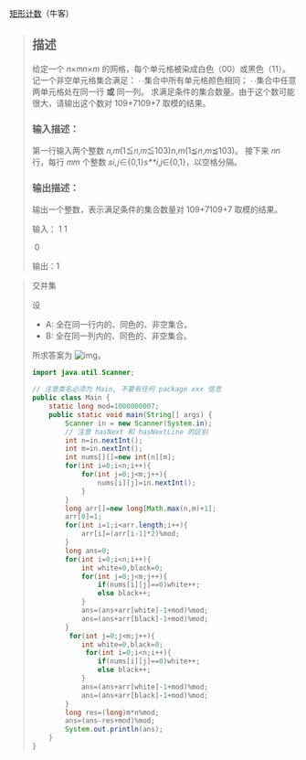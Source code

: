 [矩形计数](https://www.nowcoder.com/practice/0ece8b3002c94320b8866ff0fc5d5fe0?tpId=386&tqId=11262496&sourceUrl=%2Fexam%2Foj%3Fpage%3D1%26tab%3D%25E7%25AE%2597%25E6%25B3%2595%25E5%25AD%25A6%25E4%25B9%25A0%25E7%25AF%2587%26topicId%3D386)（牛客）

> ## 描述
>
> 给定一个 𝑛×𝑚*n*×*m* 的网格，每个单元格被染成白色（00）或黑色（11）。
> 记一个非空单元格集合满足：
> ∙ ∙集合中所有单元格颜色相同；
> ∙ ∙集合中任意两单元格处在同一行 **或** 同一列。
> 求满足条件的集合数量。由于这个数可能很大，请输出这个数对 109+7109+7 取模的结果。
>
> ### 输入描述：
>
> 第一行输入两个整数 𝑛,𝑚(1≦𝑛,𝑚≦103)*n*,*m*(1≦*n*,*m*≦103)。
> 接下来 𝑛*n* 行，每行 𝑚*m* 个整数 𝑠𝑖,𝑗∈{0,1}*s**i*,*j*​∈{0,1}，以空格分隔。
>
> ### 输出描述：
>
> 输出一个整数，表示满足条件的集合数量对 109+7109+7 取模的结果。
>
> 输入： 1 1
>
> ​             0
>
> 输出：1

> 交并集
>
> 设
>
> - A: 全在同一行内的、同色的、非空集合。
> - B: 全在同一列内的、同色的、非空集合。
>
> 所求答案为 ![img](https://www.nowcoder.com/equation?tex=%7CA%20%5Ccup%20B%7C%20%3D%20%7CA%7C%20%2B%20%7CB%7C%20-%20%7CA%20%5Ccap%20B%7C&preview=true)。
>
> ```java
> import java.util.Scanner;
> 
> // 注意类名必须为 Main, 不要有任何 package xxx 信息
> public class Main {
>     static long mod=1000000007;
>     public static void main(String[] args) {
>         Scanner in = new Scanner(System.in);
>         // 注意 hasNext 和 hasNextLine 的区别
>         int n=in.nextInt();
>         int m=in.nextInt();
>         int nums[][]=new int[n][m];
>         for(int i=0;i<n;i++){
>             for(int j=0;j<m;j++){
>                 nums[i][j]=in.nextInt();
>             }
>         }
>         long arr[]=new long[Math.max(n,m)+1];
>         arr[0]=1;
>         for(int i=1;i<arr.length;i++){
>             arr[i]=(arr[i-1]*2)%mod;
>         }
>         long ans=0;
>         for(int i=0;i<n;i++){
>             int white=0,black=0;
>             for(int j=0;j<m;j++){
>                 if(nums[i][j]==0)white++;
>                 else black++;
>             }
>             ans=(ans+arr[white]-1+mod)%mod;
>             ans=(ans+arr[black]-1+mod)%mod;
>         }
>          for(int j=0;j<m;j++){
>             int white=0,black=0;
>              for(int i=0;i<n;i++){
>                 if(nums[i][j]==0)white++;
>                 else black++;
>             }
>             ans=(ans+arr[white]-1+mod)%mod;
>             ans=(ans+arr[black]-1+mod)%mod;
>         }
>         long res=(long)m*n%mod;
>         ans=(ans-res+mod)%mod;
>         System.out.println(ans);
>     }
> }
> ```
>
> 